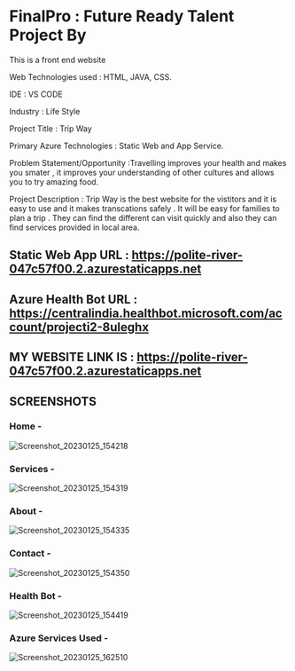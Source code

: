 # FinalPro : Future Ready Talent Project By 

This is a front end website

Web Technologies used : HTML, JAVA, CSS.

IDE : VS CODE

Industry : Life Style

Project Title : Trip Way

Primary Azure Technologies : Static Web and App Service.

Problem Statement/Opportunity :Travelling improves your health and makes you smater , it improves your understanding of other cultures and  allows you to try amazing food.

Project Description : Trip Way is the best website for the vistitors and it is easy to use and it makes transcations safely . It will be easy for families to plan a trip . They can find the different can visit quickly and also they can find services provided in local area.

## Static Web App URL : https://polite-river-047c57f00.2.azurestaticapps.net

## Azure Health Bot URL : https://centralindia.healthbot.microsoft.com/account/projecti2-8uleghx

## MY WEBSITE LINK IS :  https://polite-river-047c57f00.2.azurestaticapps.net

## SCREENSHOTS

### Home - 

![Screenshot_20230125_154218](https://user-images.githubusercontent.com/118094052/214544715-50484e1d-4ebf-4601-806f-d02b7e83b7eb.png)

### Services - 

![Screenshot_20230125_154319](https://user-images.githubusercontent.com/118094052/214544906-4f020e15-a7ed-480a-8eeb-3af25a32c466.png)

### About - 

![Screenshot_20230125_154335](https://user-images.githubusercontent.com/118094052/214545099-e3816c9d-bac6-4502-8511-695f1a4ed90d.png)

### Contact - 

![Screenshot_20230125_154350](https://user-images.githubusercontent.com/118094052/214545214-cb75eff1-7e73-4927-922c-646806d84e1f.png)

### Health Bot - 

![Screenshot_20230125_154419](https://user-images.githubusercontent.com/118094052/214545316-fa4fe482-c431-4748-a609-8daa50d07c9b.png)

### Azure Services Used - 

![Screenshot_20230125_162510](https://user-images.githubusercontent.com/118094052/214545640-2ee4cca9-de25-45c0-9d50-cb2b3d9ca78d.png)


